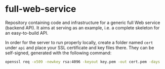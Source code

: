 # full-web-service

Repository containing code and infrastructure for a generic full Web service (backend API).
It aims at serving as an example, i.e. a complete skeleton for an easy-to-build API.

In order for the server to run properly locally, create a folder named `cert` under `api` and place your SSL certificate and key files there. They can be self-signed, generated with the following command:

```bash
openssl req -x509 -newkey rsa:4096 -keyout key.pem -out cert.pem -days 365
```
